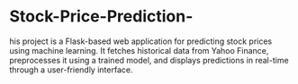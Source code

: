 # Stock-Price-Prediction-
his project is a Flask-based web application for predicting stock prices using machine learning. It fetches historical data from Yahoo Finance, preprocesses it using a trained model, and displays predictions in real-time through a user-friendly interface.
